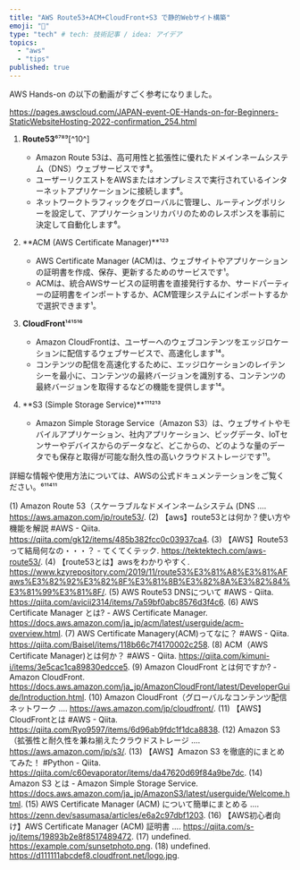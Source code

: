 ```yaml
---
title: "AWS Route53+ACM+CloudFront+S3 で静的Webサイト構築"
emoji: "💬"
type: "tech" # tech: 技術記事 / idea: アイデア
topics: 
  - "aws"
  - "tips"
published: true
---
```

AWS Hands-on の以下の動画がすごく参考になりました。

https://pages.awscloud.com/JAPAN-event-OE-Hands-on-for-Beginners-StaticWebsiteHosting-2022-confirmation_254.html

1. **Route53**⁶⁷⁸⁹[^10^]
    - Amazon Route 53は、高可用性と拡張性に優れたドメインネームシステム（DNS）ウェブサービスです⁸。
    - ユーザーリクエストをAWSまたはオンプレミスで実行されているインターネットアプリケーションに接続します⁶。
    - ネットワークトラフィックをグローバルに管理し、ルーティングポリシーを設定して、アプリケーションリカバリのためのレスポンスを事前に決定して自動化します⁶。

2. **ACM (AWS Certificate Manager)**¹²³
    - AWS Certificate Manager (ACM)は、ウェブサイトやアプリケーションの証明書を作成、保存、更新するためのサービスです¹。
    - ACMは、統合AWSサービスの証明書を直接発行するか、サードパーティーの証明書をインポートするか、ACM管理システムにインポートするかで選択できます¹。

3. **CloudFront**¹⁴¹⁵¹⁶
    - Amazon CloudFrontは、ユーザーへのウェブコンテンツをエッジロケーションに配信するウェブサービスで、高速化します¹⁴。
    - コンテンツの配信を高速化するために、エッジロケーションのレイテンシーを最小に、コンテンツの最終バージョンを識別する、コンテンツの最終バージョンを取得するなどの機能を提供します¹⁴。

4. **S3 (Simple Storage Service)**¹¹¹²¹³
    - Amazon Simple Storage Service（Amazon S3）は、ウェブサイトやモバイルアプリケーション、社内アプリケーション、ビッグデータ、IoTセンサーやデバイスからのデータなど、どこからの、どのような量のデータでも保存と取得が可能な耐久性の高いクラウドストレージです¹¹。

詳細な情報や使用方法については、AWSの公式ドキュメンテーションをご覧ください。⁶¹¹⁴¹¹

(1) Amazon Route 53（スケーラブルなドメインネームシステム (DNS .... https://aws.amazon.com/jp/route53/.
(2) 【aws】route53とは何か？使い方や機能を解説 #AWS - Qiita. https://qiita.com/gk12/items/485b382fcc0c03937ca4.
(3) 【AWS】Route53って結局何なの・・・？ - てくてくテック. https://tektektech.com/aws-route53/.
(4) 【route53とは】awsをわかりやすく. https://www.kzyrepository.com/2019/11/route53%E3%81%A8%E3%81%AFaws%E3%82%92%E3%82%8F%E3%81%8B%E3%82%8A%E3%82%84%E3%81%99%E3%81%8F/.
(5) AWS Route53 DNSについて #AWS - Qiita. https://qiita.com/avicii2314/items/7a59bf0abc8576d3f4c6.
(6) AWS Certificate Manager とは? - AWS Certificate Manager. https://docs.aws.amazon.com/ja_jp/acm/latest/userguide/acm-overview.html.
(7) AWS Certificate Managery(ACM)ってなに？ #AWS - Qiita. https://qiita.com/Baisel/items/118b66c7f4170002c258.
(8) ACM（AWS Certificate Manager)とは何か？ #AWS - Qiita. https://qiita.com/kimuni-i/items/3e5cac1ca89830edcce5.
(9) Amazon CloudFront とは何ですか? - Amazon CloudFront. https://docs.aws.amazon.com/ja_jp/AmazonCloudFront/latest/DeveloperGuide/Introduction.html.
(10) Amazon CloudFront（グローバルなコンテンツ配信ネットワーク .... https://aws.amazon.com/jp/cloudfront/.
(11) 【AWS】CloudFrontとは #AWS - Qiita. https://qiita.com/Ryo9597/items/6d96ab9fdc1f1dca8838.
(12) Amazon S3（拡張性と耐久性を兼ね揃えたクラウドストレージ .... https://aws.amazon.com/jp/s3/.
(13) 【AWS】Amazon S3 を徹底的にまとめてみた！ #Python - Qiita. https://qiita.com/c60evaporator/items/da47620d69f84a9be7dc.
(14) Amazon S3 とは - Amazon Simple Storage Service. https://docs.aws.amazon.com/ja_jp/AmazonS3/latest/userguide/Welcome.html.
(15) AWS Certificate Manager (ACM) について簡単にまとめる .... https://zenn.dev/sasumasa/articles/e6a2c97dbf1203.
(16) 【AWS初心者向け】AWS Certificate Manager (ACM) 証明書 .... https://qiita.com/s-jo/items/19893b2e8f8517489472.
(17) undefined. https://example.com/sunsetphoto.png.
(18) undefined. https://d111111abcdef8.cloudfront.net/logo.jpg.